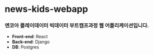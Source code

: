 # news-kids-webapp

### 엔코아 플레이데이터 빅데이터 부트캠프과정 웹 어플리케이션입니다.
* **Front-end**: React
* **Back-end**: Django
* **DB**: Postgres
